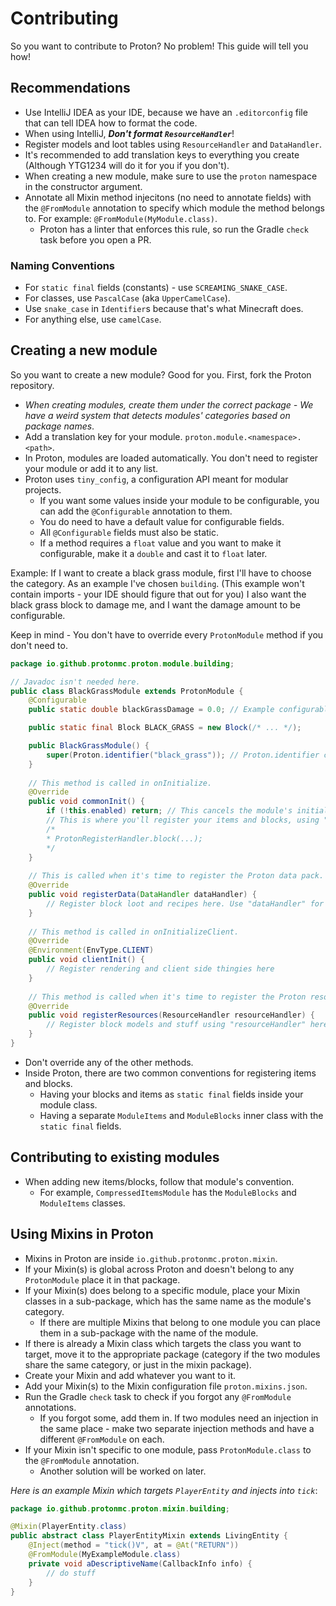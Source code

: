 # Contributing
So you want to contribute to Proton? No problem! This guide will tell you how!

## Recommendations
* Use IntelliJ IDEA as your IDE, because we have an `.editorconfig` file that can tell IDEA how to format the code.
* When using IntelliJ, ***Don't format `ResourceHandler`***!
* Register models and loot tables using `ResourceHandler` and `DataHandler`.
* It's recommended to add translation keys to everything you create (Although YTG1234 will do it for you if you don't).
* When creating a new module, make sure to use the `proton` namespace in the constructor argument.
* Annotate all Mixin method injecitons (no need to annotate fields) with the `@FromModule` annotation to specify which module the method belongs to. For example: `@FromModule(MyModule.class)`.
    * Proton has a linter that enforces this rule, so run the Gradle `check` task before you open a PR.

### Naming Conventions
* For `static final` fields (constants) - use `SCREAMING_SNAKE_CASE`.
* For classes, use `PascalCase` (aka `UpperCamelCase`).
* Use `snake_case` in `Identifier`s because that's what Minecraft does.
* For anything else, use `camelCase`.

## Creating a new module
So you want to create a new module? Good for you.
First, fork the Proton repository.

* *When creating modules, create them under the correct package - We have a weird system that detects modules' categories based on package names*.
* Add a translation key for your module. `proton.module.<namespace>.<path>`.
* In Proton, modules are loaded automatically. You don't need to register your module or add it to any list.
* Proton uses `tiny_config`, a configuration API meant for modular projects.
    * If you want some values inside your module to be configurable, you can add the `@Configurable` annotation to them.
    * You do need to have a default value for configurable fields.
    * All `@Configurable` fields must also be static.
    * If a method requires a `float` value and you want to make it configurable, make it a `double` and cast it to `float` later.

Example:
If I want to create a black grass module, first I'll have to choose the category. As an example I've chosen `building`. (This example won't contain imports - your IDE should figure that out for you)
I also want the black grass block to damage me, and I want the damage amount to be configurable.

Keep in mind - You don't have to override every `ProtonModule` method if you don't need to.
```java
package io.github.protonmc.proton.module.building;

// Javadoc isn't needed here.
public class BlackGrassModule extends ProtonModule {
    @Configurable
    public static double blackGrassDamage = 0.0; // Example configurable field. This field will appear in the config screen, and will require a translation key.

    public static final Block BLACK_GRASS = new Block(/* ... */);

    public BlackGrassModule() {
        super(Proton.identifier("black_grass")); // Proton.identifier constructs an identifier object with the namepsace "proton".
    }
  
    // This method is called in onInitialize.
    @Override
    public void commonInit() {
        if (!this.enabled) return; // This cancels the module's initialization if it's disabled - "enabled" is inherited from "ProtonModule".
        // This is where you'll register your items and blocks, using "ProtonRegisterHandler".
        /*
        * ProtonRegisterHandler.block(...);
        */
    }
  
    // This is called when it's time to register the Proton data pack.
    @Override
    public void registerData(DataHandler dataHandler) {
        // Register block loot and recipes here. Use "dataHandler" for this.
    }
  
    // This method is called in onInitializeClient.
    @Override
    @Environment(EnvType.CLIENT)
    public void clientInit() {
        // Register rendering and client side thingies here
    }
  
    // This method is called when it's time to register the Proton resource pack.
    @Override
    public void registerResources(ResourceHandler resourceHandler) {
        // Register block models and stuff using "resourceHandler" here.
    }
}
```
* Don't override any of the other methods.
* Inside Proton, there are two common conventions for registering items and blocks.
    * Having your blocks and items as `static final` fields inside your module class.
    * Having a separate `ModuleItems` and `ModuleBlocks` inner class with the `static final` fields.

## Contributing to existing modules
* When adding new items/blocks, follow that module's convention.
    * For example, `CompressedItemsModule` has the `ModuleBlocks` and `ModuleItems` classes.

## Using Mixins in Proton
* Mixins in Proton are inside `io.github.protonmc.proton.mixin`.
* If your Mixin(s) is global across Proton and doesn't belong to any `ProtonModule` place it in that package.
* If your Mixin(s) does belong to a specific module, place your Mixin classes in a sub-package, which has the same name as the module's category.
    * If there are multiple Mixins that belong to one module you can place them in a sub-package with the name of the module.
* If there is already a Mixin class which targets the class you want to target, move it to the appropriate package (category if the two modules share the same category, or just in the mixin package).
* Create your Mixin and add whatever you want to it.
* Add your Mixin(s) to the Mixin configuration file `proton.mixins.json`.
* Run the Gradle `check` task to check if you forgot any `@FromModule` annotations.
    * If you forgot some, add them in. If two modules need an injection in the same place - make two separate injection methods and have a different `@FromModule` on each.
* If your Mixin isn't specific to one module, pass `ProtonModule.class` to the `@FromModule` annotation.
    * Another solution will be worked on later.
    
*Here is an example Mixin which targets `PlayerEntity` and injects into `tick`*:
```java
package io.github.protonmc.proton.mixin.building;

@Mixin(PlayerEntity.class)
public abstract class PlayerEntityMixin extends LivingEntity {
    @Inject(method = "tick()V", at = @At("RETURN"))
    @FromModule(MyExampleModule.class)
    private void aDescriptiveName(CallbackInfo info) {
        // do stuff
    }
}
```

